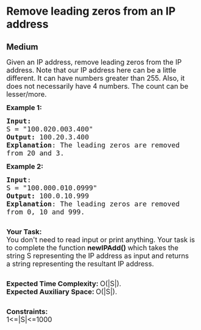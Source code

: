 # Remove leading zeros from an IP address
##  Medium 
<div class="problem-statement">
                <p></p><p><span style="font-size:18px">Given an IP address, remove leading zeros from the IP address. Note that our IP address here can be a little different. It can have numbers greater than 255. Also, it does not necessarily have 4 numbers. The count can be lesser/more.</span></p>

<p><span style="font-size:18px"><strong>Example 1:</strong></span></p>

<pre><span style="font-size:18px"><strong>Input:</strong>
S = "100.020.003.400"
<strong>Output:</strong> 100.20.3.400</span><span style="font-size:18px">
<strong>Explanation</strong>: The leading zeros are removed
from 20 and 3.</span>
</pre>

<p><span style="font-size:18px"><strong>Example 2:</strong></span></p>

<pre><span style="font-size:18px"><strong>Input</strong>: 
S = "100.000.010.0999"
<strong>Output:</strong> 100.0.10.999
<strong>Explanation</strong>: The leading zeros are removed
from 0, 10 and 999.</span>
</pre>

<p><br>
<span style="font-size:18px"><strong>Your Task:</strong><br>
You don't need to read input or print anything. Your task is to complete the function&nbsp;<strong>newIPAdd()&nbsp;</strong>which takes the string S representing the IP address as input and returns a&nbsp;string representing the resultant IP address.&nbsp;</span></p>

<p><br>
<span style="font-size:18px"><strong>Expected Time Complexity:&nbsp;</strong>O(|S|).<br>
<strong>Expected Auxiliary Space:&nbsp;</strong>O(|S|).</span></p>

<p><br>
<span style="font-size:18px"><strong>Constraints:</strong><br>
1&lt;=|S|&lt;=1000</span></p>

<p>&nbsp;</p>
 <p></p>
            </div>